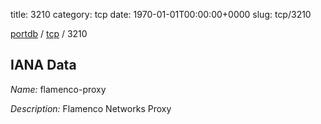title: 3210
category: tcp
date: 1970-01-01T00:00:00+0000
slug: tcp/3210

[portdb](/) / [tcp](/category/tcp.html) / 3210


## IANA Data

_Name:_ flamenco-proxy

_Description:_ Flamenco Networks Proxy

